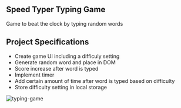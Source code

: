 ## Speed Typer Typing Game

Game to beat the clock by typing random words

## Project Specifications

- Create game UI including a difficuly setting
- Generate random word and place in DOM
- Score increase after word is typed
- Implement timer
- Add certain amount of time after word is typed based on difficulty
- Store difficulty setting in local storage

![typing-game](https://user-images.githubusercontent.com/44845754/149444762-8f535823-bcfc-4688-9c01-671e75a897b2.gif)
